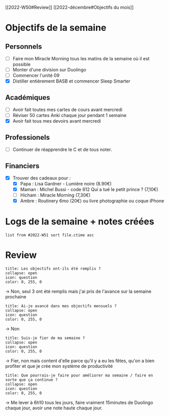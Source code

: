 [[2022-W50#Review]]
[[2022-décembre#Objectifs du mois]]

# Objectifs de la semaine
## Personnels
- [ ] Faire mon Miracle Morning tous les matins de la semaine où il est possible
- [ ] Monter d'une division sur Duolingo
- [ ] Commencer l'unité 09
- [x] Distiller entièrement BASB et commencer Sleep Smarter
## Académiques
- [ ] Avoir fait toutes mes cartes de cours avant mercredi
- [ ] Réviser 50 cartes Anki chaque jour pendant 1 semaine
- [x] Avoir fait tous mes devoirs avant mercredi
## Professionels
- [ ] Continuer de réapprendre le C et de tous noter.
## Financiers
- [x] Trouver des cadeaux pour :
	- [x] Papa : Lisa Gardner - Lumière noire (8.90€)
	- [x] Maman : Michel Bussi - code 612 Qui a tué le petit prince ? (7,10€)
	- [ ] Hicham : Miracle Morning (7,30€)
	- [x] Ambre : Routinery 6mo (20€) ou livre photographie ou coque iPhone

# Logs de la semaine + notes créées
```dataview
list from #2022-W51 sort file.ctime asc
```

# Review
```ad-help
title: Les objectifs ont-ils été remplis ?
collapse: open
icon: question
color: 0, 255, 0
```
-> Non, seul 3 ont été remplis mais j'ai pris de l'avance sur la semaine prochaine

```ad-help
title: Ai-je avancé dans mes objectifs mensuels ?
collapse: open
icon: question
color: 0, 255, 0
```
-> Non

```ad-help
title: Suis-je fier de ma semaine ?
collapse: open
icon: question
color: 0, 255, 0
```
-> Fier, non mais content d'elle parce qu'il y a eu les fêtes, qu'on a bien profiter et que je crée mon système de productivité

```ad-help
title: Que pourrais-je faire pour améliorer ma semaine / faire en sorte que ça continue ?
collapse: open
icon: question
color: 0, 255, 0
```
-> Me lever à 6h10 tous les jours, faire vraiment 15minutes de Duolingo chaque jour, avoir une note haute chaque jour.